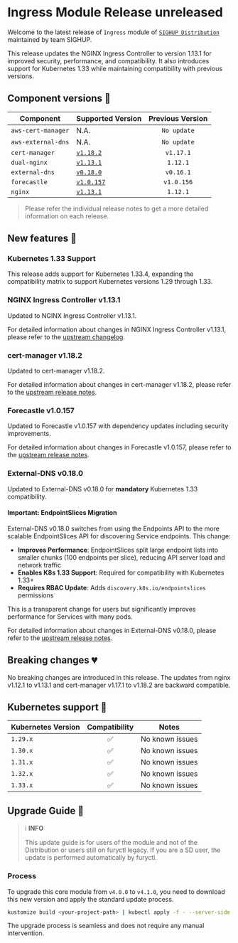 # Ingress Module Release unreleased

Welcome to the latest release of `Ingress` module of [`SIGHUP Distribution`](https://github.com/sighupio/fury-distribution) maintained by team SIGHUP.

This release updates the NGINX Ingress Controller to version 1.13.1 for improved security, performance, and compatibility. It also introduces support for Kubernetes 1.33 while maintaining compatibility with previous versions.

## Component versions 🚢

| Component          | Supported Version                                                                        | Previous Version |
| ------------------ | ---------------------------------------------------------------------------------------- | :--------------: |
| `aws-cert-manager` | N.A.                                                                                     |   `No update`    |
| `aws-external-dns` | N.A.                                                                                     |   `No update`    |
| `cert-manager`     | [`v1.18.2`](https://cert-manager.io/docs/releases/release-notes/release-notes-1.18/)     |   `v1.17.1`    |
| `dual-nginx`       | [`v1.13.1`](https://github.com/kubernetes/ingress-nginx/releases/tag/controller-v1.13.1) |     `1.12.1`     |
| `external-dns`     | [`v0.18.0`](https://github.com/kubernetes-sigs/external-dns/releases/tag/v0.18.0)        |   `v0.16.1`    |
| `forecastle`       | [`v1.0.157`](https://github.com/stakater/Forecastle/releases/tag/v1.0.157)               |   `v1.0.156`    |
| `nginx`            | [`v1.13.1`](https://github.com/kubernetes/ingress-nginx/releases/tag/controller-v1.13.1) |     `1.12.1`     |

> Please refer the individual release notes to get a more detailed information on each release.

## New features 🎉

### Kubernetes 1.33 Support

This release adds support for Kubernetes 1.33.4, expanding the compatibility matrix to support Kubernetes versions 1.29 through 1.33.

### NGINX Ingress Controller v1.13.1

Updated to NGINX Ingress Controller v1.13.1.

For detailed information about changes in NGINX Ingress Controller v1.13.1, please refer to the [upstream changelog](https://github.com/kubernetes/ingress-nginx/blob/main/changelog/controller-1.13.1.md).

### cert-manager v1.18.2

Updated to cert-manager v1.18.2.

For detailed information about changes in cert-manager v1.18.2, please refer to the [upstream release notes](https://cert-manager.io/docs/releases/release-notes/release-notes-1.18/).

### Forecastle v1.0.157

Updated to Forecastle v1.0.157 with dependency updates including security improvements.

For detailed information about changes in Forecastle v1.0.157, please refer to the [upstream release notes](https://github.com/stakater/Forecastle/releases/tag/v1.0.157).

### External-DNS v0.18.0

Updated to External-DNS v0.18.0 for **mandatory** Kubernetes 1.33 compatibility.

#### Important: EndpointSlices Migration

External-DNS v0.18.0 switches from using the Endpoints API to the more scalable EndpointSlices API for discovering Service endpoints. This change:
- **Improves Performance**: EndpointSlices split large endpoint lists into smaller chunks (100 endpoints per slice), reducing API server load and network traffic
- **Enables K8s 1.33 Support**: Required for compatibility with Kubernetes 1.33+
- **Requires RBAC Update**: Adds `discovery.k8s.io/endpointslices` permissions

This is a transparent change for users but significantly improves performance for Services with many pods.

For detailed information about changes in External-DNS v0.18.0, please refer to the [upstream release notes](https://github.com/kubernetes-sigs/external-dns/releases/tag/v0.18.0).

## Breaking changes 💔

No breaking changes are introduced in this release. The updates from nginx v1.12.1 to v1.13.1 and cert-manager v1.17.1 to v1.18.2 are backward compatible.

## Kubernetes support 🚢

| Kubernetes Version |   Compatibility    | Notes           |
| ------------------ | :----------------: | --------------- |
| `1.29.x`           | :white_check_mark: | No known issues |
| `1.30.x`           | :white_check_mark: | No known issues |
| `1.31.x`           | :white_check_mark: | No known issues |
| `1.32.x`           | :white_check_mark: | No known issues |
| `1.33.x`           | :white_check_mark: | No known issues |

## Upgrade Guide 🦮

> ℹ️ **INFO**
>
> This update guide is for users of the module and not of the Distribution or users still on furyctl legacy.
> If you are a SD user, the update is performed automatically by furyctl.

### Process

To upgrade this core module from `v4.0.0` to `v4.1.0`, you need to download this new version and apply the standard update process.

```bash
kustomize build <your-project-path> | kubectl apply -f - --server-side
```

The upgrade process is seamless and does not require any manual intervention.
